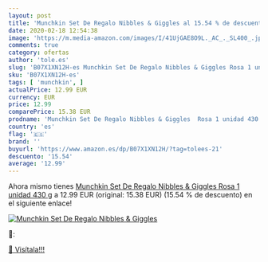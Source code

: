 ```yaml
---
layout: post
title: 'Munchkin Set De Regalo Nibbles & Giggles al 15.54 % de descuento'
date: 2020-02-18 12:54:38
image: 'https://m.media-amazon.com/images/I/41UjGAE8O9L._AC_._SL400_.jpg'
comments: true
category: ofertas
author: 'tole.es'
slug: 'B07X1XN12H-es Munchkin Set De Regalo Nibbles & Giggles Rosa 1 unidad 430 g'
sku: 'B07X1XN12H-es'
tags: [ 'munchkin', ]
actualPrice: 12.99 EUR
currency: EUR
price: 12.99
comparePrice: 15.38 EUR
prodname: 'Munchkin Set De Regalo Nibbles & Giggles  Rosa 1 unidad 430 g'
country: 'es'
flag: '🇪🇸'
brand: ''
buyurl: 'https://www.amazon.es/dp/B07X1XN12H/?tag=tolees-21'
descuento: '15.54'
average: '12.99'
---
```


Ahora mismo tienes [Munchkin Set De Regalo Nibbles & Giggles  Rosa 1 unidad 430 g](https://www.amazon.es/dp/B07X1XN12H/?tag=tolees-21) a 12.99 EUR (original: 15.38 EUR) (15.54 %  de descuento) en el siguiente enlace!

[![Munchkin Set De Regalo Nibbles & Giggles](https://m.media-amazon.com/images/I/41UjGAE8O9L._AC_._SL400_.jpg)](https://www.amazon.es/dp/B07X1XN12H/?tag=tolees-21)

🔎:


[🛒 Visítala!!!](https://www.amazon.es/dp/B07X1XN12H/?tag=tolees-21)
